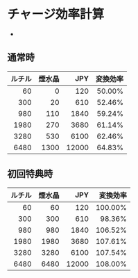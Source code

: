 # チャージ効率計算
*

## 通常時

| ルチル | 煙水晶 | JPY | 変換効率 |
| ---: | ---: | ---: | ---: |
| 60 | 0 | 120 | 50.00% |
| 300 | 20 | 610 | 52.46% |
| 980 | 110 | 1840 | 59.24% |
| 1980 | 270 | 3680 | 61.14% |
| 3280 | 530 | 6100 | 62.46% |
| 6480 | 1300 | 12000 | 64.83% |

## 初回特典時

| ルチル | 煙水晶 | JPY | 変換効率 |
| ---: | ---: | ---: | ---: |
| 60 | 60 | 120 | 100.00% |
| 300 | 300 | 610 | 98.36% |
| 980 | 980 | 1840 | 106.52% |
| 1980 | 1980 | 3680 | 107.61% |
| 3280 | 3280 | 6100 | 107.54% |
| 6480 | 6480 | 12000 | 108.00% |
